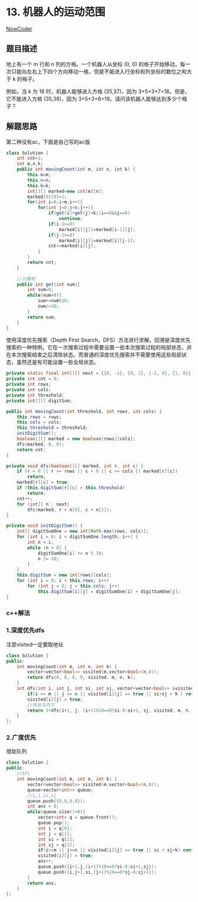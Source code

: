 # 13. 机器人的运动范围

[NowCoder](https://www.nowcoder.com/practice/6e5207314b5241fb83f2329e89fdecc8?tpId=13&tqId=11219&tPage=1&rp=1&ru=/ta/coding-interviews&qru=/ta/coding-interviews/question-ranking&from=cyc_github)

## 题目描述

地上有一个 m 行和 n 列的方格。一个机器人从坐标 (0, 0) 的格子开始移动，每一次只能向左右上下四个方向移动一格，但是不能进入行坐标和列坐标的数位之和大于 k 的格子。

例如，当 k 为 18 时，机器人能够进入方格 (35,37)，因为 3+5+3+7=18。但是，它不能进入方格 (35,38)，因为 3+5+3+8=19。请问该机器人能够达到多少个格子？

## 解题思路
第二种没有ac，下面是自己写的ac版
```java
class Solution {
    int cnt=1;
    int m,n,k;
    public int movingCount(int m, int n, int k) {
        this.m=m;
        this.n=n;
        this.k=k;
        int[][] marked=new int[m][n];
        marked[0][0]=1;
        for(int i=0;i<m;i++){
            for(int j=0;j<n;j++){
                if(get(i)+get(j)>k||i==0&&j==0)
                    continue;
                if(i-1>=0)
                    marked[i][j]|=marked[i-1][j];
                if(j-1>=0)
                    marked[i][j]|=marked[i][j-1];
                cnt+=marked[i][j];
            }
        }
        return cnt;
    }
    
    //计算和
    public int get(int num){
        int sum=0;
        while(num>0){
            sum+=num%10;
            num/=10;
        }
        return sum;
    }
}
```

使用深度优先搜索（Depth First Search，DFS）方法进行求解。回溯是深度优先搜索的一种特例，它在一次搜索过程中需要设置一些本次搜索过程的局部状态，并在本次搜索结束之后清除状态。而普通的深度优先搜索并不需要使用这些局部状态，虽然还是有可能设置一些全局状态。

```java
private static final int[][] next = {{0, -1}, {0, 1}, {-1, 0}, {1, 0}};
private int cnt = 0;
private int rows;
private int cols;
private int threshold;
private int[][] digitSum;

public int movingCount(int threshold, int rows, int cols) {
    this.rows = rows;
    this.cols = cols;
    this.threshold = threshold;
    initDigitSum();
    boolean[][] marked = new boolean[rows][cols];
    dfs(marked, 0, 0);
    return cnt;
}

private void dfs(boolean[][] marked, int r, int c) {
    if (r < 0 || r >= rows || c < 0 || c >= cols || marked[r][c])
        return;
    marked[r][c] = true;
    if (this.digitSum[r][c] > this.threshold)
        return;
    cnt++;
    for (int[] n : next)
        dfs(marked, r + n[0], c + n[1]);
}

private void initDigitSum() {
    int[] digitSumOne = new int[Math.max(rows, cols)];
    for (int i = 0; i < digitSumOne.length; i++) {
        int n = i;
        while (n > 0) {
            digitSumOne[i] += n % 10;
            n /= 10;
        }
    }
    this.digitSum = new int[rows][cols];
    for (int i = 0; i < this.rows; i++)
        for (int j = 0; j < this.cols; j++)
            this.digitSum[i][j] = digitSumOne[i] + digitSumOne[j];
}
```

### c++解法
### 1.深度优先dfs
注意visited一定要取地址
```c++
class Solution {
public:
    int movingCount(int m, int n, int k) {
        vector<vector<bool>> visited(m,vector<bool>(n,0));
        return dfs(0, 0, 0, 0, visited, m, n, k);
    }
    int dfs(int i, int j, int si, int sj, vector<vector<bool>> &visited, int m, int n, int k){
        if(i >= m || j >= n || visited[i][j] == true || si+sj > k ) return 0;
        visited[i][j] = true;
        //向右与向下
        return 1+dfs(i+1, j, (i+1)%10==0?si-8:si+1, sj, visited, m, n, k)+dfs(i, j+1, si, (j+1)%10==0?sj-8:sj+1, visited, m, n, k);
    }
};
```
### 2.广度优先
借助队列
```c++
class Solution {
public:
    //bfs
    int movingCount(int m, int n, int k) {
        vector<vector<bool>> visited(m,vector<bool>(n,0));
        queue<vector<int>> queue;
        //i,j,si,sj
        queue.push({0,0,0,0});
        int ans = 0;
        while(queue.size()>0){
            vector<int> q = queue.front();
            queue.pop();
            int i = q[0];
            int j = q[1];
            int si = q[2];
            int sj = q[3];
            if(i>=m || j>=n || visited[i][j] == true || si + sj>k) continue;
            visited[i][j] = true;
            ans++;
            queue.push({i+1,j,(i+1)%10==0?si-8:si+1,sj});
            queue.push({i,j+1,si,(j+1)%10==0?sj-8:sj+1});
        }
        return ans;
    }
};
```